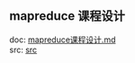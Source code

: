 ## mapreduce 课程设计
doc:
[mapreduce课程设计.md](doc%2Fmapreduce%E8%AF%BE%E7%A8%8B%E8%AE%BE%E8%AE%A1.md)  
src:
[src](src)  
  